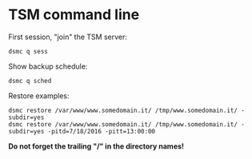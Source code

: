 # TSM command line


First session, "join" the TSM server:
```
dsmc q sess
```
Show backup schedule:
```
dsmc q sched
```

Restore examples:

```
dsmc restore /var/www/www.somedomain.it/ /tmp/www.somedomain.it/ -subdir=yes
dsmc restore /var/www/www.somedomain.it/ /tmp/www.somedomain.it/ -subdir=yes -pitd=7/18/2016 -pitt=13:00:00
```
**Do not forget the trailing "/" in the directory names!**
